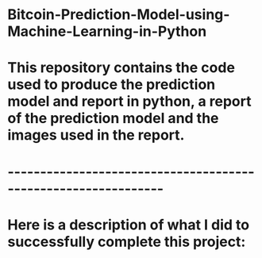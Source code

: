 # Bitcoin-Prediction-Model-using-Machine-Learning-in-Python
# This repository contains the code used to produce the prediction model and report in python, a report of the prediction model and the images used in the report.
# --------------------------------------------------------------
# Here is a description of what I did to successfully complete this project:
